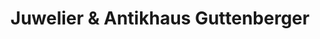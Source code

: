 ---
title: "Juwelier & Antikhaus Guttenberger"
url: /ellhofen/juwelier-und-antikhaus-guttenberger/
shop: Antiquitäten
---
